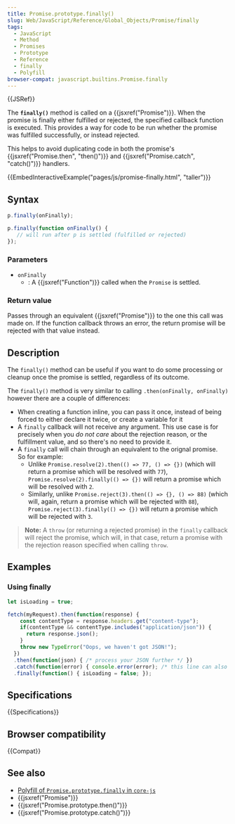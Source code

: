 ```yaml
---
title: Promise.prototype.finally()
slug: Web/JavaScript/Reference/Global_Objects/Promise/finally
tags:
  - JavaScript
  - Method
  - Promises
  - Prototype
  - Reference
  - finally
  - Polyfill
browser-compat: javascript.builtins.Promise.finally
---
```

{{JSRef}}

The **`finally()`** method is called on a {{jsxref("Promise")}}.
When the promise is finally either fulfilled or rejected, the specified callback
function is executed. This provides a way for code to be run whether the promise was
fulfilled successfully, or instead rejected.

This helps to avoid duplicating code in both the promise's {{jsxref("Promise.then",
  "then()")}} and {{jsxref("Promise.catch", "catch()")}} handlers.

{{EmbedInteractiveExample("pages/js/promise-finally.html", "taller")}}

## Syntax

```js
p.finally(onFinally);

p.finally(function onFinally() {
   // will run after p is settled (fulfilled or rejected)
});
```

### Parameters

- `onFinally`
  - : A {{jsxref("Function")}} called when the `Promise` is settled.

### Return value

Passes through an equivalent {{jsxref("Promise")}} to the one this call was made on.
If the function callback throws an error, the return promise will be rejected 
with that value instead.

## Description

The `finally()` method can be useful if you want to do some processing or
cleanup once the promise is settled, regardless of its outcome.

The `finally()` method is very similar to calling
`.then(onFinally, onFinally)` however there are a couple of differences:

- When creating a function inline, you can pass it once, instead of being forced to
  either declare it twice, or create a variable for it
- A `finally` callback will not receive any argument. This use case
  is for precisely when you _do not care_ about the rejection reason, or the
  fulfillment value, and so there's no need to provide it. 
- A `finally` call will chain through an equivalent to the orignal promise.  
  So for example:
  - Unlike `Promise.resolve(2).then(() => 77, () => {})` (which
    will return a promise which will be resolved with `77`), 
    `Promise.resolve(2).finally(() => {})` will return a 
    promise which will be resolved with `2`.
  - Similarly, unlike `Promise.reject(3).then(() => {}, () => 88)`
    (which will, again, return a promise which will be rejected with `88`),
    `Promise.reject(3).finally(() => {})` will return a promise 
    which will be rejected with `3`.

> **Note:** A `throw` (or returning a rejected promise) in the
> `finally` callback will reject the promise, which will, in that case, 
> return a promise with the rejection reason
> specified when calling `throw`.

## Examples

### Using finally

```js
let isLoading = true;

fetch(myRequest).then(function(response) {
    const contentType = response.headers.get("content-type");
    if(contentType && contentType.includes("application/json")) {
      return response.json();
    }
    throw new TypeError("Oops, we haven't got JSON!");
  })
  .then(function(json) { /* process your JSON further */ })
  .catch(function(error) { console.error(error); /* this line can also throw, e.g. when console = {} */ })
  .finally(function() { isLoading = false; });
```

## Specifications

{{Specifications}}

## Browser compatibility

{{Compat}}

## See also

- [Polyfill of `Promise.prototype.finally` in `core-js`](https://github.com/zloirock/core-js#ecmascript-promise)
- {{jsxref("Promise")}}
- {{jsxref("Promise.prototype.then()")}}
- {{jsxref("Promise.prototype.catch()")}}
